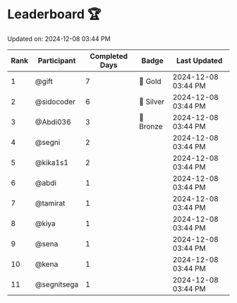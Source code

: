 # Leaderboard 🏆

Updated on: 2024-12-08 03:44 PM

| Rank | Participant       | Completed Days | Badge      | Last Updated         |
|------|-------------------|----------------|------------|----------------------|
| 1    | @gift             | 7              | 🏅 Gold     | 2024-12-08 03:44 PM |
| 2    | @sidocoder        | 6              | 🥈 Silver   | 2024-12-08 03:44 PM |
| 3    | @Abdi036          | 3              | 🥉 Bronze   | 2024-12-08 03:44 PM |
| 4    | @segni            | 2              |            | 2024-12-08 03:44 PM |
| 5    | @kika1s1          | 2              |            | 2024-12-08 03:44 PM |
| 6    | @abdi             | 1              |            | 2024-12-08 03:44 PM |
| 7    | @tamirat          | 1              |            | 2024-12-08 03:44 PM |
| 8    | @kiya             | 1              |            | 2024-12-08 03:44 PM |
| 9    | @sena             | 1              |            | 2024-12-08 03:44 PM |
| 10   | @kena             | 1              |            | 2024-12-08 03:44 PM |
| 11   | @segnitsega       | 1              |            | 2024-12-08 03:44 PM |
